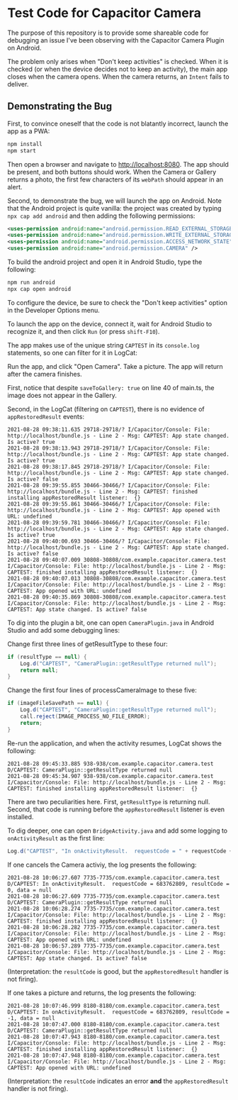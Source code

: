 # Test Code for Capacitor Camera

The purpose of this repository is to provide some shareable code for debugging
an issue I've been observing with the Capacitor Camera Plugin on Android.

The problem only arises when "Don't keep activities" is checked.  When it is
checked (or when the device decides not to keep an activity), the main app
closes when the camera opens.  When the camera returns, an `Intent` fails to
deliver.

## Demonstrating the Bug

First, to convince oneself that the code is not blatantly incorrect, launch the
app as a PWA:

```bash
npm install
npm start
```

Then open a browser and navigate to <http://localhost:8080>.  The app should be
present, and both buttons should work.  When the Camera or Gallery returns a
photo, the first few characters of its `webPath` should appear in an alert.

Second, to demonstrate the bug, we will launch the app on Android.  Note that
the Android project is quite vanilla: the project was created by typing `npx cap
add android` and then adding the following permissions:

```xml
<uses-permission android:name="android.permission.READ_EXTERNAL_STORAGE"/>
<uses-permission android:name="android.permission.WRITE_EXTERNAL_STORAGE" />
<uses-permission android:name="android.permission.ACCESS_NETWORK_STATE" />
<uses-permission android:name="android.permission.CAMERA" />
```

To build the android project and open it in Android Studio, type the following:

```bash
npm run android
npx cap open android
```

To configure the device, be sure to check the "Don't keep activities" option in
the Developer Options menu.

To launch the app on the device, connect it, wait for Android Studio to
recognize it, and then click `Run` (or press `shift-F10`).

The app makes use of the unique string `CAPTEST` in its `console.log`
statements, so one can filter for it in LogCat:

Run the app, and click "Open Camera".  Take a picture.  The app will return
after the camera finishes.

First, notice that despite `saveToGallery: true` on line 40 of main.ts, the
image does not appear in the Gallery.

Second, in the LogCat (filtering on `CAPTEST`), there is no evidence of
`appRestoredResult` events:

```text
2021-08-28 09:38:11.635 29718-29718/? I/Capacitor/Console: File: http://localhost/bundle.js - Line 2 - Msg: CAPTEST: App state changed. Is active? true
2021-08-28 09:38:13.943 29718-29718/? I/Capacitor/Console: File: http://localhost/bundle.js - Line 2 - Msg: CAPTEST: App state changed. Is active? true
2021-08-28 09:38:17.845 29718-29718/? I/Capacitor/Console: File: http://localhost/bundle.js - Line 2 - Msg: CAPTEST: App state changed. Is active? false
2021-08-28 09:39:55.855 30466-30466/? I/Capacitor/Console: File: http://localhost/bundle.js - Line 2 - Msg: CAPTEST: finished installing appRestoredResult listener:  {}
2021-08-28 09:39:55.861 30466-30466/? I/Capacitor/Console: File: http://localhost/bundle.js - Line 2 - Msg: CAPTEST: App opened with URL: undefined
2021-08-28 09:39:59.781 30466-30466/? I/Capacitor/Console: File: http://localhost/bundle.js - Line 2 - Msg: CAPTEST: App state changed. Is active? true
2021-08-28 09:40:00.693 30466-30466/? I/Capacitor/Console: File: http://localhost/bundle.js - Line 2 - Msg: CAPTEST: App state changed. Is active? false
2021-08-28 09:40:07.009 30808-30808/com.example.capacitor.camera.test I/Capacitor/Console: File: http://localhost/bundle.js - Line 2 - Msg: CAPTEST: finished installing appRestoredResult listener:  {}
2021-08-28 09:40:07.013 30808-30808/com.example.capacitor.camera.test I/Capacitor/Console: File: http://localhost/bundle.js - Line 2 - Msg: CAPTEST: App opened with URL: undefined
2021-08-28 09:40:35.869 30808-30808/com.example.capacitor.camera.test I/Capacitor/Console: File: http://localhost/bundle.js - Line 2 - Msg: CAPTEST: App state changed. Is active? false
```

To dig into the plugin a bit, one can open `CameraPlugin.java` in Android Studio
and add some debugging lines:

Change first three lines of getResultType to these four:

```java
if (resultType == null) {
    Log.d("CAPTEST", "CameraPlugin::getResultType returned null");
    return null;
}
```

Change the first four lines of processCameraImage to these five:

```java
if (imageFileSavePath == null) {
    Log.d("CAPTEST", "CameraPlugin::getResultType returned null");
    call.reject(IMAGE_PROCESS_NO_FILE_ERROR);
    return;
}
```

Re-run the application, and when the activity resumes, LogCat shows the
following:

```text
2021-08-28 09:45:33.885 938-938/com.example.capacitor.camera.test D/CAPTEST: CameraPlugin::getResultType returned null
2021-08-28 09:45:34.907 938-938/com.example.capacitor.camera.test I/Capacitor/Console: File: http://localhost/bundle.js - Line 2 - Msg: CAPTEST: finished installing appRestoredResult listener:  {}
```

There are two peculiarities here.  First, `getResultType` is returning null.
Second, that code is running before the `appRestoredResult` listener is even
installed.

To dig deeper, one can open `BridgeActivity.java` and add some logging to
`onActivityResult` as the first line:

```java
Log.d("CAPTEST", "In onActivityResult.  requestCode = " + requestCode + ", resultCode = " + resultCode + ", data = " + ((data == null) ? "null" : data.toString()));
```

If one cancels the Camera activiy, the log presents the following:

```text
2021-08-28 10:06:27.607 7735-7735/com.example.capacitor.camera.test D/CAPTEST: In onActivityResult.  requestCode = 683762809, resultCode = 0, data = null
2021-08-28 10:06:27.609 7735-7735/com.example.capacitor.camera.test D/CAPTEST: CameraPlugin::getResultType returned null
2021-08-28 10:06:28.274 7735-7735/com.example.capacitor.camera.test I/Capacitor/Console: File: http://localhost/bundle.js - Line 2 - Msg: CAPTEST: finished installing appRestoredResult listener:  {}
2021-08-28 10:06:28.282 7735-7735/com.example.capacitor.camera.test I/Capacitor/Console: File: http://localhost/bundle.js - Line 2 - Msg: CAPTEST: App opened with URL: undefined
2021-08-28 10:06:57.289 7735-7735/com.example.capacitor.camera.test I/Capacitor/Console: File: http://localhost/bundle.js - Line 2 - Msg: CAPTEST: App state changed. Is active? false
```

(Interpretation: the `resultCode` is good, but the `appRestoredResult` handler is not firing).

If one takes a picture and returns, the log presents the following:

```text
2021-08-28 10:07:46.999 8180-8180/com.example.capacitor.camera.test D/CAPTEST: In onActivityResult.  requestCode = 683762809, resultCode = -1, data = null
2021-08-28 10:07:47.000 8180-8180/com.example.capacitor.camera.test D/CAPTEST: CameraPlugin::getResultType returned null
2021-08-28 10:07:47.943 8180-8180/com.example.capacitor.camera.test I/Capacitor/Console: File: http://localhost/bundle.js - Line 2 - Msg: CAPTEST: finished installing appRestoredResult listener:  {}
2021-08-28 10:07:47.948 8180-8180/com.example.capacitor.camera.test I/Capacitor/Console: File: http://localhost/bundle.js - Line 2 - Msg: CAPTEST: App opened with URL: undefined
```

(Interpretation: the `resultCode` indicates an error **and** the `appRestoredResult` handler is not firing).
